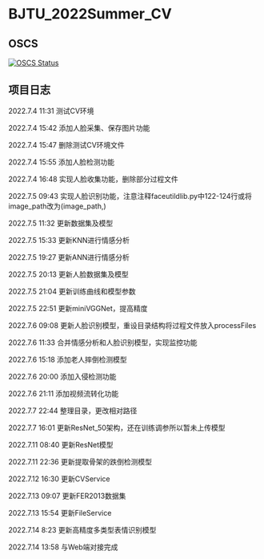 # BJTU_2022Summer_CV

## OSCS
[![OSCS Status](https://www.oscs1024.com/platform/badge/HillJiang1/BJTU_2022Summer_CV.svg?size=large)](https://www.oscs1024.com/project/HillJiang1/BJTU_2022Summer_CV?ref=badge_large)

## 项目日志
2022.7.4 11:31
测试CV环境

2022.7.4 15:42
添加人脸采集、保存图片功能

2022.7.4 15:47
删除测试CV环境文件

2022.7.4 15:55
添加人脸检测功能

2022.7.4 16:48
实现人脸收集功能，删除部分过程文件

2022.7.5 09:43
实现人脸识别功能，注意注释faceutildlib.py中122-124行或将image_path改为(image_path,)

2022.7.5 11:32
更新数据集及模型

2022.7.5 15:33
更新KNN进行情感分析

2022.7.5 19:27
更新ANN进行情感分析

2022.7.5 20:13
更新人脸数据集及模型

2022.7.5 21:04
更新训练曲线和模型参数

2022.7.5 22:51
更新miniVGGNet，提高精度

2022.7.6 09:08
更新人脸识别模型，重设目录结构将过程文件放入processFiles

2022.7.6 11:33
合并情感分析和人脸识别模型，实现监控功能

2022.7.6 15:18
添加老人摔倒检测模型

2022.7.6 20:00
添加入侵检测功能

2022.7.6 21:11
添加视频流转化功能

2022.7.7 22:44
整理目录，更改相对路径

2022.7.7 16:01
更新ResNet_50架构，还在训练调参所以暂未上传模型

2022.7.11 08:40
更新ResNet模型

2022.7.11 22:36
更新提取骨架的跌倒检测模型

2022.7.12 16:30
更新CVService

2022.7.13 09:07
更新FER2013数据集

2022.7.13 15:54
更新FileService

2022.7.14 8:23
更新高精度多类型表情识别模型

2022.7.14 13:58
与Web端对接完成
